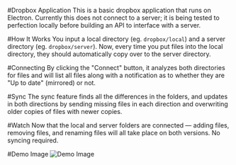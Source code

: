 #Dropbox Application
This is a basic dropbox application that runs on Electron. Currently this does not connect to a server; it is being tested to perfection locally before building an API to interface with a server.

#How It Works
You input a local directory (eg. `dropbox/local`) and a server directory (eg. `dropbox/server`). Now, every time you put files into the local directory, they should automatically copy over to the server directory.

#Connecting
By clicking the "Connect" button, it analyzes both directories for files and will list all files along with a notification as to whether they are "Up to date" (mirrored) or not.

#Sync
The sync feature finds all the differences in the folders, and updates in both directions by sending missing files in each direction and overwriting older copies of files with newer copies.

#Watch
Now that the local and server folders are connected &mdash; adding files, removing files, and renaming files will all take place on both versions. No syncing required.

#Demo Image
![Demo Image](https://github.com/brockwhittaker/Desktop-Dropbox/dropbox/local/demo_screenshot.png)
